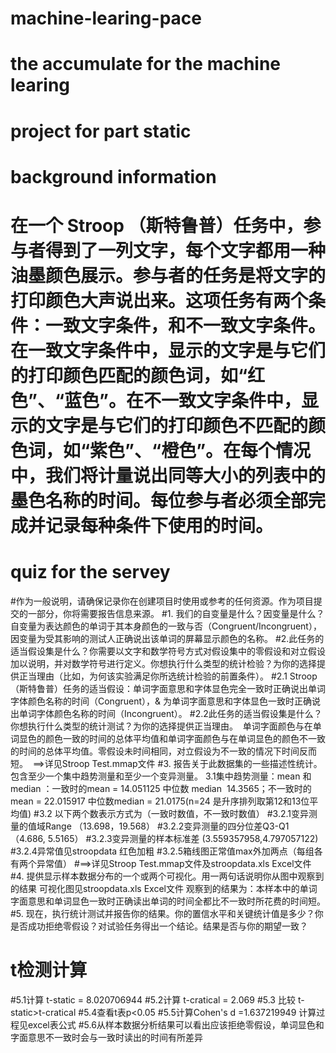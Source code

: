 # machine-learing-pace
# the accumulate for the machine learing
# project for part static
# background information
# 在一个 Stroop （斯特鲁普）任务中，参与者得到了一列文字，每个文字都用一种油墨颜色展示。参与者的任务是将文字的打印颜色大声说出来。这项任务有两个条件：一致文字条件，和不一致文字条件。在一致文字条件中，显示的文字是与它们的打印颜色匹配的颜色词，如“红色”、“蓝色”。在不一致文字条件中，显示的文字是与它们的打印颜色不匹配的颜色词，如“紫色”、“橙色”。在每个情况中，我们将计量说出同等大小的列表中的墨色名称的时间。每位参与者必须全部完成并记录每种条件下使用的时间。
# quiz for the servey
#作为一般说明，请确保记录你在创建项目时使用或参考的任何资源。作为项目提交的一部分，你将需要报告信息来源。
#1.	我们的自变量是什么？因变量是什么？自变量为表达颜色的单词于其本身颜色的一致与否（Congruent/Incongruent），因变量为受其影响的测试人正确说出该单词的屏幕显示颜色的名称。
#2.此任务的适当假设集是什么？你需要以文字和数学符号方式对假设集中的零假设和对立假设加以说明，并对数学符号进行定义。你想执行什么类型的统计检验？为你的选择提供正当理由（比如，为何该实验满足你所选统计检验的前置条件）。
#2.1 Stroop （斯特鲁普）任务的适当假设：单词字面意思和字体显色完全一致时正确说出单词字体颜色名称的时间（Congruent），& 为单词字面意思和字体显色一致时正确说出单词字体颜色名称的时间（Incongruent）。
#2.2此任务的适当假设集是什么？你想执行什么类型的统计测试？为你的选择提供正当理由。  单词字面颜色与在单词显色的颜色一致的时间的总体平均值和单词字面颜色与在单词显色的颜色不一致的时间的总体平均值。零假设未时间相同，对立假设为不一致的情况下时间反而短。  ==>详见Stroop Test.mmap文件
#3.	报告关于此数据集的一些描述性统计。包含至少一个集中趋势测量和至少一个变异测量。
3.1集中趋势测量：mean  和 median ：一致时的mean = 14.051125 中位数 median  14.3565；不一致时的mean = 22.015917 中位数median = 21.0175(n=24 是升序排列取第12和13位平均值)
#3.2 以下两个数表示方式为（一致时数值，不一致时数值）
#3.2.1变异测量的值域Range （13.698，19.568）
#3.2.2变异测量的四分位差Q3-Q1 （4.686, 5.5165）
#3.2.3变异测量的样本标准差 (3.559357958,4.797057122)
#3.2.4异常值见stroopdata 红色加粗
#3.2.5箱线图正常值max外加两点（每组各有两个异常值）
#==>详见Stroop Test.mmap文件及stroopdata.xls Excel文件
#4.	提供显示样本数据分布的一个或两个可视化。用一两句话说明你从图中观察到的结果
可视化图见stroopdata.xls Excel文件
观察到的结果为：本样本中的单词字面意思和单词显色一致时正确读出单词的时间全都比不一致时所花费的时间短。
#5.	现在，执行统计测试并报告你的结果。你的置信水平和关键统计值是多少？你是否成功拒绝零假设？对试验任务得出一个结论。结果是否与你的期望一致？
# t检测计算
#5.1计算 t-static = 8.020706944
#5.2计算 t-cratical = 2.069
#5.3 比较 t-static>t-cratical
#5.4查看t表p<0.05
#5.5计算Cohen's d =1.637219949 计算过程见excel表公式
#5.6从样本数据分析结果可以看出应该拒绝零假设，单词显色和字面意思不一致时会与一致时读出的时间有所差异
